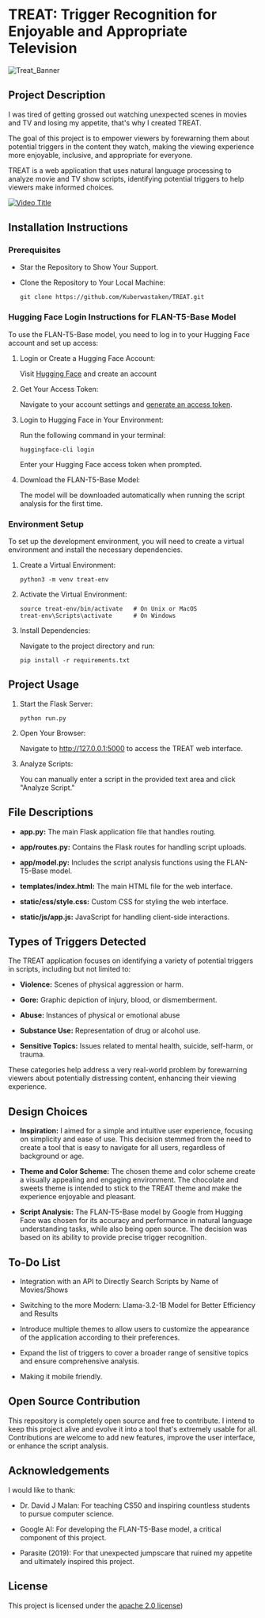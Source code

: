 # TREAT: Trigger Recognition for Enjoyable and Appropriate Television

![Treat_Banner](https://github.com/user-attachments/assets/eeae40eb-85f0-4976-b953-410a42d68038)

## Project Description
I was tired of getting grossed out watching unexpected scenes in movies and TV and losing my appetite, that's why I created TREAT.

The goal of this project is to empower viewers by forewarning them about potential triggers in the content they watch, making the viewing experience more enjoyable, inclusive, and appropriate for everyone.

TREAT is a web application that uses natural language processing to analyze movie and TV show scripts, identifying potential triggers to help viewers make informed choices.

[![Video Title](https://img.youtube.com/vi/VIDEO_ID/0.jpg)](https://www.youtube.com/watch?v=VIDEO_ID)

## Installation Instructions
### Prerequisites
 - Star the Repository to Show Your Support.

 - Clone the Repository to Your Local Machine:

    ```
   git clone https://github.com/Kuberwastaken/TREAT.git
    ```
### Hugging Face Login Instructions for FLAN-T5-Base Model
To use the FLAN-T5-Base model, you need to log in to your Hugging Face account and set up access:

 1. Login or Create a Hugging Face Account:

    Visit [Hugging Face](https://huggingface.co/) and create an account

 2. Get Your Access Token:

    Navigate to your account settings and [generate an access token](https://huggingface.co/settings/tokens).

 3. Login to Hugging Face in Your Environment:
     
    Run the following command in your terminal:

    ```
    huggingface-cli login
    ```
    Enter your Hugging Face access token when prompted.

 4. Download the FLAN-T5-Base Model:

    The model will be downloaded automatically when running the script analysis for the first time.

### Environment Setup
To set up the development environment, you will need to create a virtual environment and install the necessary dependencies.

1. Create a Virtual Environment:

   ```
   python3 -m venv treat-env
   ```
2. Activate the Virtual Environment:

   ```
   source treat-env/bin/activate   # On Unix or MacOS
   treat-env\Scripts\activate      # On Windows
   ```
3. Install Dependencies: 

   Navigate to the project directory and run:
   ```
   pip install -r requirements.txt
   ```

## Project Usage
1. Start the Flask Server:

   ```
   python run.py
   ```
2. Open Your Browser: 

   Navigate to http://127.0.0.1:5000 to access the TREAT web interface.

3. Analyze Scripts:

   You can manually enter a script in the provided text area and click "Analyze Script."

## File Descriptions
- **app.py:** The main Flask application file that handles routing.

- **app/routes.py:** Contains the Flask routes for handling script uploads.

- **app/model.py:** Includes the script analysis functions using the FLAN-T5-Base model.

- **templates/index.html:** The main HTML file for the web interface.

- **static/css/style.css:** Custom CSS for styling the web interface.

- **static/js/app.js:** JavaScript for handling client-side interactions.

## Types of Triggers Detected
The TREAT application focuses on identifying a variety of potential triggers in scripts, including but not limited to:

- **Violence:** Scenes of physical aggression or harm.

- **Gore:** Graphic depiction of injury, blood, or dismemberment.

- **Abuse:** Instances of physical or emotional abuse

- **Substance Use:** Representation of drug or alcohol use.

- **Sensitive Topics:** Issues related to mental health, suicide, self-harm, or trauma.

These categories help address a very real-world problem by forewarning viewers about potentially distressing content, enhancing their viewing experience.

## Design Choices

- **Inspiration:** I aimed for a simple and intuitive user experience, focusing on simplicity and ease of use. This decision stemmed from the need to create a tool that is easy to navigate for all users, regardless of background or age.

- **Theme and Color Scheme:** The chosen theme and color scheme create a visually appealing and engaging environment. The chocolate and sweets theme is intended to stick to the TREAT theme and make the experience enjoyable and pleasant.

- **Script Analysis:** The FLAN-T5-Base model by Google from Hugging Face was chosen for its accuracy and performance in natural language understanding tasks, while also being open source. The decision was based on its ability to provide precise trigger recognition.

## To-Do List
- Integration with an API to Directly Search Scripts by Name of Movies/Shows

- Switching to the more Modern: Llama-3.2-1B Model for Better Efficiency and Results

- Introduce multiple themes to allow users to customize the appearance of the application according to their preferences.

- Expand the list of triggers to cover a broader range of sensitive topics and ensure comprehensive analysis.

- Making it mobile friendly.

## Open Source Contribution
This repository is completely open source and free to contribute. I intend to keep this project alive and evolve it into a tool that's extremely usable for all. Contributions are welcome to add new features, improve the user interface, or enhance the script analysis.

## Acknowledgements
I would like to thank:

- Dr. David J Malan: For teaching CS50 and inspiring countless students to pursue computer science.

- Google AI: For developing the FLAN-T5-Base model, a critical component of this project.

- Parasite (2019): For that unexpected jumpscare that ruined my appetite and ultimately inspired this project.

## License
This project is licensed under the [apache 2.0 license](https://github.com/Kuberwastaken/TREAT/blob/main/LICENSE))
